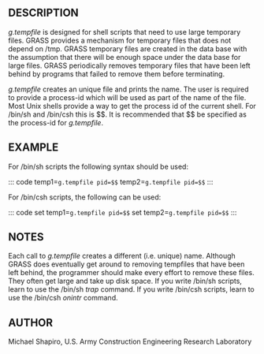 ## DESCRIPTION

*g.tempfile* is designed for shell scripts that need to use large
temporary files. GRASS provides a mechanism for temporary files that
does not depend on /tmp. GRASS temporary files are created in the data
base with the assumption that there will be enough space under the data
base for large files. GRASS periodically removes temporary files that
have been left behind by programs that failed to remove them before
terminating.

*g.tempfile* creates an unique file and prints the name. The user is
required to provide a process-id which will be used as part of the name
of the file. Most Unix shells provide a way to get the process id of the
current shell. For /bin/sh and /bin/csh this is \$\$. It is recommended
that \$\$ be specified as the process-id for *g.tempfile*.

## EXAMPLE

For /bin/sh scripts the following syntax should be used:

::: code
    temp1=`g.tempfile pid=$$`
    temp2=`g.tempfile pid=$$`
:::

For /bin/csh scripts, the following can be used:

::: code
    set temp1=`g.tempfile pid=$$`
    set temp2=`g.tempfile pid=$$`
:::

## NOTES

Each call to *g.tempfile* creates a different (i.e. unique) name.
Although GRASS does eventually get around to removing tempfiles that
have been left behind, the programmer should make every effort to remove
these files. They often get large and take up disk space. If you write
/bin/sh scripts, learn to use the /bin/sh *trap* command. If you write
/bin/csh scripts, learn to use the /bin/csh *onintr* command.

## AUTHOR

Michael Shapiro, U.S. Army Construction Engineering Research Laboratory
